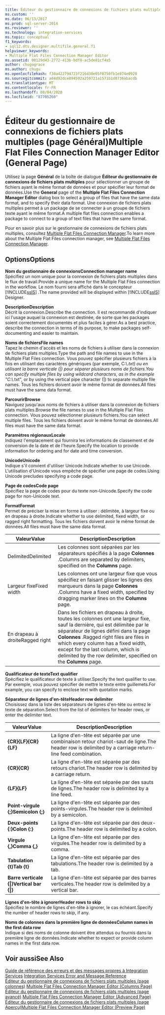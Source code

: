 ```yaml
---
title: Éditeur du gestionnaire de connexions de fichiers plats multiples (page général) | Microsoft Docs
ms.custom: ''
ms.date: 06/13/2017
ms.prod: sql-server-2014
ms.reviewer: ''
ms.technology: integration-services
ms.topic: conceptual
f1_keywords:
- sql12.dts.designer.multifile.general.f1
helpviewer_keywords:
- Multiple Flat Files Connection Manager Editor
ms.assetid: 00129d43-2772-413b-bdf8-ac5de81cf4a5
author: chugugrace
ms.author: chugu
ms.openlocfilehash: f30a422794723f216d30e05f0750fb1e974e0920
ms.sourcegitcommit: ad4d92dce894592a259721a1571b1d8736abacdb
ms.translationtype: MT
ms.contentlocale: fr-FR
ms.lasthandoff: 08/04/2020
ms.locfileid: "87705260"
---
```

# <a name="multiple-flat-files-connection-manager-editor-general-page"></a><span data-ttu-id="c561b-102">Éditeur du gestionnaire de connexions de fichiers plats multiples (page Général)</span><span class="sxs-lookup"><span data-stu-id="c561b-102">Multiple Flat Files Connection Manager Editor (General Page)</span></span>
  <span data-ttu-id="c561b-103">Utilisez la page **Général** de la boîte de dialogue **Éditeur du gestionnaire de connexions de fichiers plats multiples** pour sélectionner un groupe de fichiers ayant le même format de données et pour spécifier leur format de données.</span><span class="sxs-lookup"><span data-stu-id="c561b-103">Use the **General** page of the **Multiple Flat Files Connection Manager Editor** dialog box to select a group of files that have the same data format, and to specify their data format.</span></span> <span data-ttu-id="c561b-104">Une connexion de fichiers plats multiples permet à un package de se connecter à un groupe de fichiers texte ayant le même format.</span><span class="sxs-lookup"><span data-stu-id="c561b-104">A multiple flat files connection enables a package to connect to a group of text files that have the same format.</span></span>  
  
 <span data-ttu-id="c561b-105">Pour en savoir plus sur le gestionnaire de connexions de fichiers plats multiples, consultez [Multiple Flat Files Connection Manager](connection-manager/multiple-flat-files-connection-manager.md).</span><span class="sxs-lookup"><span data-stu-id="c561b-105">To learn more about the Multiple Flat Files connection manager, see [Multiple Flat Files Connection Manager](connection-manager/multiple-flat-files-connection-manager.md).</span></span>  
  
## <a name="options"></a><span data-ttu-id="c561b-106">Options</span><span class="sxs-lookup"><span data-stu-id="c561b-106">Options</span></span>  
 <span data-ttu-id="c561b-107">**Nom du gestionnaire de connexions**</span><span class="sxs-lookup"><span data-stu-id="c561b-107">**Connection manager name**</span></span>  
 <span data-ttu-id="c561b-108">Spécifiez un nom unique pour la connexion de fichiers plats multiples dans le flux de travail.</span><span class="sxs-lookup"><span data-stu-id="c561b-108">Provide a unique name for the Multiple Flat Files connection in the workflow.</span></span> <span data-ttu-id="c561b-109">Le nom fourni sera affiché dans le concepteur [!INCLUDE[ssIS](../includes/ssis-md.md)] .</span><span class="sxs-lookup"><span data-stu-id="c561b-109">The name provided will be displayed within [!INCLUDE[ssIS](../includes/ssis-md.md)] Designer.</span></span>  
  
 <span data-ttu-id="c561b-110">**Description**</span><span class="sxs-lookup"><span data-stu-id="c561b-110">**Description**</span></span>  
 <span data-ttu-id="c561b-111">Décrit la connexion.</span><span class="sxs-lookup"><span data-stu-id="c561b-111">Describe the connection.</span></span> <span data-ttu-id="c561b-112">Il est recommandé d'indiquer ici l'usage auquel la connexion est destinée, de sorte que les packages soient correctement documentés et plus faciles à gérer.</span><span class="sxs-lookup"><span data-stu-id="c561b-112">As a best practice, describe the connection in terms of its purpose, to make packages self-documenting and easier to maintain.</span></span>  
  
 <span data-ttu-id="c561b-113">**Noms de fichiers**</span><span class="sxs-lookup"><span data-stu-id="c561b-113">**File names**</span></span>  
 <span data-ttu-id="c561b-114">Tapez le chemin d'accès et les noms de fichiers à utiliser dans la connexion de fichiers plats multiples.</span><span class="sxs-lookup"><span data-stu-id="c561b-114">Type the path and file names to use in the Multiple Flat Files connection.</span></span> <span data-ttu-id="c561b-115">Vous pouvez spécifier plusieurs fichiers à la fois en utilisant des caractères génériques (par exemple, C:\\*.txt) ou en utilisant la barre verticale (|) pour séparer plusieurs noms de fichiers.</span><span class="sxs-lookup"><span data-stu-id="c561b-115">You can specify multiple files by using wildcard characters, as in the example "C:\\*.txt", or by using the vertical pipe character (|) to separate multiple file names.</span></span> <span data-ttu-id="c561b-116">Tous les fichiers doivent avoir le même format de données.</span><span class="sxs-lookup"><span data-stu-id="c561b-116">All files must have the same data format.</span></span>  
  
 <span data-ttu-id="c561b-117">**Parcourir**</span><span class="sxs-lookup"><span data-stu-id="c561b-117">**Browse**</span></span>  
 <span data-ttu-id="c561b-118">Naviguez jusqu'aux noms de fichiers à utiliser dans la connexion de fichiers plats multiples.</span><span class="sxs-lookup"><span data-stu-id="c561b-118">Browse the file names to use in the Multiple Flat Files connection.</span></span> <span data-ttu-id="c561b-119">Vous pouvez sélectionner plusieurs fichiers.</span><span class="sxs-lookup"><span data-stu-id="c561b-119">You can select multiple files.</span></span> <span data-ttu-id="c561b-120">Tous les fichiers doivent avoir le même format de données.</span><span class="sxs-lookup"><span data-stu-id="c561b-120">All files must have the same data format.</span></span>  
  
 <span data-ttu-id="c561b-121">**Paramètres régionaux**</span><span class="sxs-lookup"><span data-stu-id="c561b-121">**Locale**</span></span>  
 <span data-ttu-id="c561b-122">Indiquez l'emplacement qui fournira les informations de classement et de conversion de la date et de l'heure.</span><span class="sxs-lookup"><span data-stu-id="c561b-122">Specify the location to provide information for ordering and for date and time conversion.</span></span>  
  
 <span data-ttu-id="c561b-123">**Unicode**</span><span class="sxs-lookup"><span data-stu-id="c561b-123">**Unicode**</span></span>  
 <span data-ttu-id="c561b-124">Indique s'il convient d'utiliser Unicode.</span><span class="sxs-lookup"><span data-stu-id="c561b-124">Indicate whether to use Unicode.</span></span> <span data-ttu-id="c561b-125">L'utilisation d'Unicode vous empêche de spécifier une page de codes.</span><span class="sxs-lookup"><span data-stu-id="c561b-125">Using Unicode precludes specifying a code page.</span></span>  
  
 <span data-ttu-id="c561b-126">**Page de codes**</span><span class="sxs-lookup"><span data-stu-id="c561b-126">**Code page**</span></span>  
 <span data-ttu-id="c561b-127">Spécifiez la page de codes pour du texte non-Unicode.</span><span class="sxs-lookup"><span data-stu-id="c561b-127">Specify the code page for non-Unicode text.</span></span>  
  
 <span data-ttu-id="c561b-128">**Format**</span><span class="sxs-lookup"><span data-stu-id="c561b-128">**Format**</span></span>  
 <span data-ttu-id="c561b-129">Permet de préciser la mise en forme à utiliser : délimitée, à largeur fixe ou en drapeau à droite.</span><span class="sxs-lookup"><span data-stu-id="c561b-129">Indicate whether to use delimited, fixed width, or ragged right formatting.</span></span> <span data-ttu-id="c561b-130">Tous les fichiers doivent avoir le même format de données.</span><span class="sxs-lookup"><span data-stu-id="c561b-130">All files must have the same data format.</span></span>  
  
|<span data-ttu-id="c561b-131">Valeur</span><span class="sxs-lookup"><span data-stu-id="c561b-131">Value</span></span>|<span data-ttu-id="c561b-132">Description</span><span class="sxs-lookup"><span data-stu-id="c561b-132">Description</span></span>|  
|-----------|-----------------|  
|<span data-ttu-id="c561b-133">Delimited</span><span class="sxs-lookup"><span data-stu-id="c561b-133">Delimited</span></span>|<span data-ttu-id="c561b-134">Les colonnes sont séparées par les séparateurs spécifiés à la page **Colonnes** .</span><span class="sxs-lookup"><span data-stu-id="c561b-134">Columns are separated by delimiters, specified on the **Columns** page.</span></span>|  
|<span data-ttu-id="c561b-135">Largeur fixe</span><span class="sxs-lookup"><span data-stu-id="c561b-135">Fixed width</span></span>|<span data-ttu-id="c561b-136">Les colonnes ont une largeur fixe que vous spécifiez en faisant glisser les lignes des marqueurs dans la page **Colonnes** .</span><span class="sxs-lookup"><span data-stu-id="c561b-136">Columns have a fixed width, specified by dragging marker lines on the **Columns** page.</span></span>|  
|<span data-ttu-id="c561b-137">En drapeau à droite</span><span class="sxs-lookup"><span data-stu-id="c561b-137">Ragged right</span></span>|<span data-ttu-id="c561b-138">Dans les fichiers en drapeau à droite, toutes les colonnes ont une largeur fixe, sauf la dernière, qui est délimitée par le séparateur de lignes défini dans la page **Colonnes** .</span><span class="sxs-lookup"><span data-stu-id="c561b-138">Ragged right files are files in which every column has a fixed width, except for the last column, which is delimited by the row delimiter, specified on the **Columns** page.</span></span>|  
  
 <span data-ttu-id="c561b-139">**Qualificateur de texte**</span><span class="sxs-lookup"><span data-stu-id="c561b-139">**Text qualifier**</span></span>  
 <span data-ttu-id="c561b-140">Spécifiez le qualificateur de texte à utiliser.</span><span class="sxs-lookup"><span data-stu-id="c561b-140">Specify the text qualifier to use.</span></span> <span data-ttu-id="c561b-141">Par exemple, vous pouvez spécifier de mettre le texte entre guillemets.</span><span class="sxs-lookup"><span data-stu-id="c561b-141">For example, you can specify to enclose text with quotation marks.</span></span>  
  
 <span data-ttu-id="c561b-142">**Séparateur de lignes d'en-tête**</span><span class="sxs-lookup"><span data-stu-id="c561b-142">**Header row delimiter**</span></span>  
 <span data-ttu-id="c561b-143">Choisissez dans la liste des séparateurs de lignes d'en-tête ou entrez le texte de séparation.</span><span class="sxs-lookup"><span data-stu-id="c561b-143">Select from the list of delimiters for header rows, or enter the delimiter text.</span></span>  
  
|<span data-ttu-id="c561b-144">Valeur</span><span class="sxs-lookup"><span data-stu-id="c561b-144">Value</span></span>|<span data-ttu-id="c561b-145">Description</span><span class="sxs-lookup"><span data-stu-id="c561b-145">Description</span></span>|  
|-----------|-----------------|  
|<span data-ttu-id="c561b-146">**{CR}{LF}**</span><span class="sxs-lookup"><span data-stu-id="c561b-146">**{CR}{LF}**</span></span>|<span data-ttu-id="c561b-147">La ligne d'en-tête est séparée par une combinaison retour chariot-saut de ligne.</span><span class="sxs-lookup"><span data-stu-id="c561b-147">The header row is delimited by a carriage return-line feed combination.</span></span>|  
|<span data-ttu-id="c561b-148">**{CR}**</span><span class="sxs-lookup"><span data-stu-id="c561b-148">**{CR}**</span></span>|<span data-ttu-id="c561b-149">La ligne d'en-tête est séparée par des retours chariot.</span><span class="sxs-lookup"><span data-stu-id="c561b-149">The header row is delimited by a carriage return.</span></span>|  
|<span data-ttu-id="c561b-150">**{LF}**</span><span class="sxs-lookup"><span data-stu-id="c561b-150">**{LF}**</span></span>|<span data-ttu-id="c561b-151">La ligne d'en-tête est séparée par des sauts de lignes.</span><span class="sxs-lookup"><span data-stu-id="c561b-151">The header row is delimited by a line feed.</span></span>|  
|<span data-ttu-id="c561b-152">**Point-virgule {;}**</span><span class="sxs-lookup"><span data-stu-id="c561b-152">**Semicolon {;}**</span></span>|<span data-ttu-id="c561b-153">La ligne d'en-tête est séparée par des points-virgules.</span><span class="sxs-lookup"><span data-stu-id="c561b-153">The header row is delimited by a semicolon.</span></span>|  
|<span data-ttu-id="c561b-154">**Deux-points {:}**</span><span class="sxs-lookup"><span data-stu-id="c561b-154">**Colon {:}**</span></span>|<span data-ttu-id="c561b-155">La ligne d'en-tête est séparée par des deux-points.</span><span class="sxs-lookup"><span data-stu-id="c561b-155">The header row is delimited by a colon.</span></span>|  
|<span data-ttu-id="c561b-156">**Virgule {,}**</span><span class="sxs-lookup"><span data-stu-id="c561b-156">**Comma {,}**</span></span>|<span data-ttu-id="c561b-157">La ligne d'en-tête est séparée par des virgules.</span><span class="sxs-lookup"><span data-stu-id="c561b-157">The header row is delimited by a comma.</span></span>|  
|<span data-ttu-id="c561b-158">**Tabulation {t}**</span><span class="sxs-lookup"><span data-stu-id="c561b-158">**Tab {t}**</span></span>|<span data-ttu-id="c561b-159">La ligne d'en-tête est séparée par des tabulations.</span><span class="sxs-lookup"><span data-stu-id="c561b-159">The header row is delimited by a tab.</span></span>|  
|<span data-ttu-id="c561b-160">**Barre verticale {&#124;}**</span><span class="sxs-lookup"><span data-stu-id="c561b-160">**Vertical bar {&#124;}**</span></span>|<span data-ttu-id="c561b-161">La ligne d'en-tête est séparée par des barres verticales.</span><span class="sxs-lookup"><span data-stu-id="c561b-161">The header row is delimited by a vertical bar.</span></span>|  
  
 <span data-ttu-id="c561b-162">**Lignes d'en-tête à ignorer**</span><span class="sxs-lookup"><span data-stu-id="c561b-162">**Header rows to skip**</span></span>  
 <span data-ttu-id="c561b-163">Spécifiez le nombre de lignes d'en-tête à ignorer, le cas échéant.</span><span class="sxs-lookup"><span data-stu-id="c561b-163">Specify the number of header rows to skip, if any.</span></span>  
  
 <span data-ttu-id="c561b-164">**Noms de colonnes dans la première ligne de données**</span><span class="sxs-lookup"><span data-stu-id="c561b-164">**Column names in the first data row**</span></span>  
 <span data-ttu-id="c561b-165">Indique si des noms de colonne doivent être attendus ou fournis dans la première ligne de données.</span><span class="sxs-lookup"><span data-stu-id="c561b-165">Indicate whether to expect or provide column names in the first data row.</span></span>  
  
## <a name="see-also"></a><span data-ttu-id="c561b-166">Voir aussi</span><span class="sxs-lookup"><span data-stu-id="c561b-166">See Also</span></span>  
 <span data-ttu-id="c561b-167">[Guide de référence des erreurs et des messages propres à Integration Services](../../2014/integration-services/integration-services-error-and-message-reference.md) </span><span class="sxs-lookup"><span data-stu-id="c561b-167">[Integration Services Error and Message Reference](../../2014/integration-services/integration-services-error-and-message-reference.md) </span></span>  
 <span data-ttu-id="c561b-168">[Éditeur du gestionnaire de connexions de fichiers plats multiples &#40;page colonnes&#41;](../../2014/integration-services/multiple-flat-files-connection-manager-editor-columns-page.md) </span><span class="sxs-lookup"><span data-stu-id="c561b-168">[Multiple Flat Files Connection Manager Editor &#40;Columns Page&#41;](../../2014/integration-services/multiple-flat-files-connection-manager-editor-columns-page.md) </span></span>  
 <span data-ttu-id="c561b-169">[Éditeur du gestionnaire de connexions de fichiers plats multiples &#40;page avancé&#41;](../../2014/integration-services/multiple-flat-files-connection-manager-editor-advanced-page.md) </span><span class="sxs-lookup"><span data-stu-id="c561b-169">[Multiple Flat Files Connection Manager Editor &#40;Advanced Page&#41;](../../2014/integration-services/multiple-flat-files-connection-manager-editor-advanced-page.md) </span></span>  
 [<span data-ttu-id="c561b-170">Éditeur du gestionnaire de connexions de fichiers plats multiples &#40;page Aperçu&#41;</span><span class="sxs-lookup"><span data-stu-id="c561b-170">Multiple Flat Files Connection Manager Editor &#40;Preview Page&#41;</span></span>](../../2014/integration-services/multiple-flat-files-connection-manager-editor-preview-page.md)  
  
  
